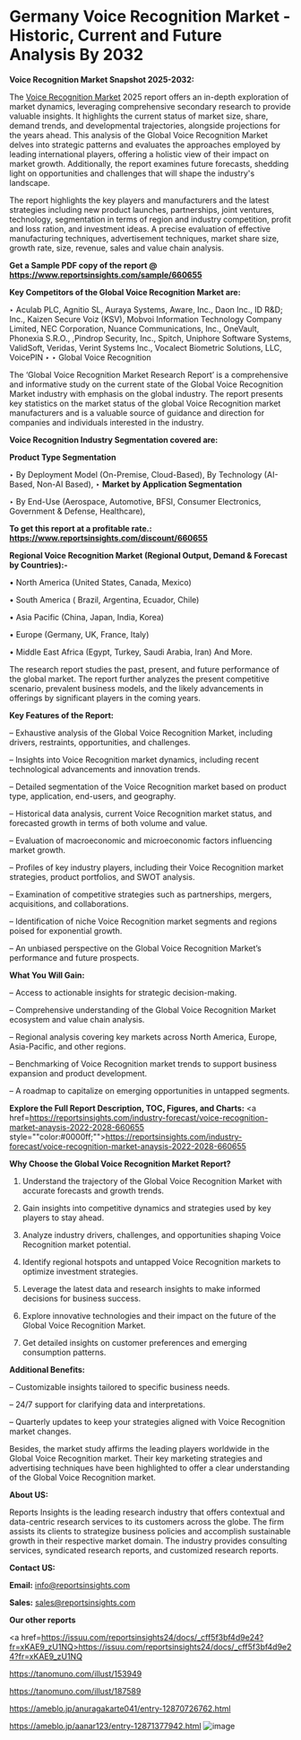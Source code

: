 # Germany Voice Recognition Market - Historic, Current and Future Analysis By 2032

<strong>Voice Recognition Market Snapshot 2025-2032:</strong>

The <a href=https://www.reportsinsights.com/sample/660655>Voice Recognition Market</a> 2025 report offers an in-depth exploration of market dynamics, leveraging comprehensive secondary research to provide valuable insights. It highlights the current status of market size, share, demand trends, and developmental trajectories, alongside projections for the years ahead. This analysis of the Global Voice Recognition Market delves into strategic patterns and evaluates the approaches employed by leading international players, offering a holistic view of their impact on market growth. Additionally, the report examines future forecasts, shedding light on opportunities and challenges that will shape the industry's landscape.

The report highlights the key players and manufacturers and the latest strategies including new product launches, partnerships, joint ventures, technology, segmentation in terms of region and industry competition, profit and loss ration, and investment ideas. A precise evaluation of effective manufacturing techniques, advertisement techniques, market share size, growth rate, size, revenue, sales and value chain analysis.

<strong>Get a Sample PDF copy of the report @ <a href=https://www.reportsinsights.com/sample/660655 style=color:#0000ff;>https://www.reportsinsights.com/sample/660655</a></strong>

<strong>Key Competitors of the Global Voice Recognition Market are:</strong>

‣ Aculab PLC, Agnitio SL, Auraya Systems, Aware, Inc., Daon Inc., ID R&amp;D; Inc., Kaizen Secure Voiz (KSV), Mobvoi Information Technology Company Limited, NEC Corporation, Nuance Communications, Inc., OneVault, Phonexia S.R.O., ,Pindrop Security, Inc., Spitch, Uniphore Software Systems, ValidSoft, Veridas, Verint Systems Inc., Vocalect Biometric Solutions, LLC, VoicePIN
‣ 
‣ Global Voice Recognition

The ‘Global Voice Recognition Market Research Report’ is a comprehensive and informative study on the current state of the Global Voice Recognition Market industry with emphasis on the global industry. The report presents key statistics on the market status of the global Voice Recognition market manufacturers and is a valuable source of guidance and direction for companies and individuals interested in the industry.

<strong>Voice Recognition Industry Segmentation covered are:</strong>

<strong>Product Type Segmentation</strong>

‣ By Deployment Model (On-Premise, Cloud-Based), By Technology (AI-Based, Non-AI Based),
‣ 
<strong>Market by Application Segmentation</strong>

‣ By End-Use (Aerospace, Automotive, BFSI, Consumer Electronics, Government & Defense, Healthcare),

<strong>To get this report at a profitable rate.: <a href=https://www.reportsinsights.com/discount/660655 style=color:#0000ff;>https://www.reportsinsights.com/discount/660655</a></strong>

<strong>Regional Voice Recognition Market (Regional Output, Demand &amp; Forecast by Countries):-</strong>

• North America (United States, Canada, Mexico)

• South America ( Brazil, Argentina, Ecuador, Chile)

• Asia Pacific (China, Japan, India, Korea)

• Europe (Germany, UK, France, Italy)

• Middle East Africa (Egypt, Turkey, Saudi Arabia, Iran) And More.

The research report studies the past, present, and future performance of the global market. The report further analyzes the present competitive scenario, prevalent business models, and the likely advancements in offerings by significant players in the coming years.

<strong>Key Features of the Report:</strong>

– Exhaustive analysis of the Global Voice Recognition Market, including drivers, restraints, opportunities, and challenges.

– Insights into Voice Recognition market dynamics, including recent technological advancements and innovation trends.

– Detailed segmentation of the Voice Recognition market based on product type, application, end-users, and geography.

– Historical data analysis, current Voice Recognition market status, and forecasted growth in terms of both volume and value.

– Evaluation of macroeconomic and microeconomic factors influencing market growth.

– Profiles of key industry players, including their Voice Recognition market strategies, product portfolios, and SWOT analysis.

– Examination of competitive strategies such as partnerships, mergers, acquisitions, and collaborations.

– Identification of niche Voice Recognition market segments and regions poised for exponential growth.

– An unbiased perspective on the Global Voice Recognition Market’s performance and future prospects.

<strong>What You Will Gain:</strong>

– Access to actionable insights for strategic decision-making.

– Comprehensive understanding of the Global Voice Recognition Market ecosystem and value chain analysis.

– Regional analysis covering key markets across North America, Europe, Asia-Pacific, and other regions.

– Benchmarking of Voice Recognition market trends to support business expansion and product development.

– A roadmap to capitalize on emerging opportunities in untapped segments.

<strong>Explore the Full Report Description, TOC, Figures, and Charts:</strong>
<a href=https://reportsinsights.com/industry-forecast/voice-recognition-market-anaysis-2022-2028-660655 style=""color:#0000ff;"">https://reportsinsights.com/industry-forecast/voice-recognition-market-anaysis-2022-2028-660655</a>

<strong>Why Choose the Global Voice Recognition Market Report?</strong>

1. Understand the trajectory of the Global Voice Recognition Market with accurate forecasts and growth trends.

2. Gain insights into competitive dynamics and strategies used by key players to stay ahead.

3. Analyze industry drivers, challenges, and opportunities shaping Voice Recognition market potential.

4. Identify regional hotspots and untapped Voice Recognition markets to optimize investment strategies.

5. Leverage the latest data and research insights to make informed decisions for business success.

6. Explore innovative technologies and their impact on the future of the Global Voice Recognition Market.

7. Get detailed insights on customer preferences and emerging consumption patterns.

<strong>Additional Benefits:</strong>

– Customizable insights tailored to specific business needs.

– 24/7 support for clarifying data and interpretations.

– Quarterly updates to keep your strategies aligned with Voice Recognition market changes.

Besides, the market study affirms the leading players worldwide in the Global Voice Recognition market. Their key marketing strategies and advertising techniques have been highlighted to offer a clear understanding of the Global Voice Recognition market.

<strong><strong>About US</strong>:</strong>

Reports Insights is the leading research industry that offers contextual and data-centric research services to its customers across the globe. The firm assists its clients to strategize business policies and accomplish sustainable growth in their respective market domain. The industry provides consulting services, syndicated research reports, and customized research reports.

<strong>Contact US:</strong>

<p class=><b>Email:</b> <a href=mailto:info@reportsinsights.com>info@reportsinsights.com</a></p>
<p class=><b>Sales:</b> <a href=mailto:sales@reportsinsights.com>sales@reportsinsights.com</a></p>

<strong>Our other reports</strong>

<a href=https://issuu.com/reportsinsights24/docs/_cff5f3bf4d9e24?fr=xKAE9_zU1NQ>https://issuu.com/reportsinsights24/docs/_cff5f3bf4d9e24?fr=xKAE9_zU1NQ</a>

<a href=https://tanomuno.com/illust/153949>https://tanomuno.com/illust/153949</a>

<a href=https://tanomuno.com/illust/187589>https://tanomuno.com/illust/187589</a>

<a href=https://ameblo.jp/anuragakarte041/entry-12870726762.html>https://ameblo.jp/anuragakarte041/entry-12870726762.html</a>

<a href=https://ameblo.jp/aanar123/entry-12871377942.html>https://ameblo.jp/aanar123/entry-12871377942.html</a>
![image](https://github.com/user-attachments/assets/b9073d72-7e51-45c9-9773-6007044fb01e)
